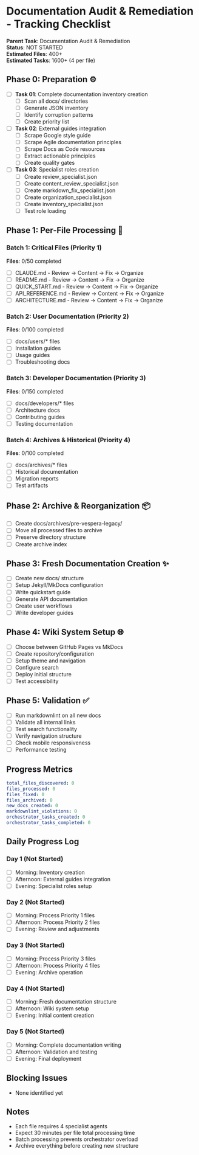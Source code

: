 # Documentation Audit & Remediation - Tracking Checklist

**Parent Task**: Documentation Audit & Remediation  
**Status**: NOT STARTED  
**Estimated Files**: 400+  
**Estimated Tasks**: 1600+ (4 per file)

## Phase 0: Preparation ⚙️

- [ ] **Task 01**: Complete documentation inventory creation
  - [ ] Scan all docs/ directories
  - [ ] Generate JSON inventory
  - [ ] Identify corruption patterns
  - [ ] Create priority list

- [ ] **Task 02**: External guides integration
  - [ ] Scrape Google style guide
  - [ ] Scrape Agile documentation principles
  - [ ] Scrape Docs as Code resources
  - [ ] Extract actionable principles
  - [ ] Create quality gates

- [ ] **Task 03**: Specialist roles creation
  - [ ] Create review_specialist.json
  - [ ] Create content_review_specialist.json
  - [ ] Create markdown_fix_specialist.json
  - [ ] Create organization_specialist.json
  - [ ] Create inventory_specialist.json
  - [ ] Test role loading

## Phase 1: Per-File Processing 📄

### Batch 1: Critical Files (Priority 1)
**Files**: 0/50 completed

- [ ] CLAUDE.md - Review → Content → Fix → Organize
- [ ] README.md - Review → Content → Fix → Organize
- [ ] QUICK_START.md - Review → Content → Fix → Organize
- [ ] API_REFERENCE.md - Review → Content → Fix → Organize
- [ ] ARCHITECTURE.md - Review → Content → Fix → Organize

### Batch 2: User Documentation (Priority 2)
**Files**: 0/100 completed

- [ ] docs/users/* files
- [ ] Installation guides
- [ ] Usage guides
- [ ] Troubleshooting docs

### Batch 3: Developer Documentation (Priority 3)
**Files**: 0/150 completed

- [ ] docs/developers/* files
- [ ] Architecture docs
- [ ] Contributing guides
- [ ] Testing documentation

### Batch 4: Archives & Historical (Priority 4)
**Files**: 0/100 completed

- [ ] docs/archives/* files
- [ ] Historical documentation
- [ ] Migration reports
- [ ] Test artifacts

## Phase 2: Archive & Reorganization 📦

- [ ] Create docs/archives/pre-vespera-legacy/
- [ ] Move all processed files to archive
- [ ] Preserve directory structure
- [ ] Create archive index

## Phase 3: Fresh Documentation Creation ✨

- [ ] Create new docs/ structure
- [ ] Setup Jekyll/MkDocs configuration
- [ ] Write quickstart guide
- [ ] Generate API documentation
- [ ] Create user workflows
- [ ] Write developer guides

## Phase 4: Wiki System Setup 🌐

- [ ] Choose between GitHub Pages vs MkDocs
- [ ] Create repository/configuration
- [ ] Setup theme and navigation
- [ ] Configure search
- [ ] Deploy initial structure
- [ ] Test accessibility

## Phase 5: Validation ✅

- [ ] Run markdownlint on all new docs
- [ ] Validate all internal links
- [ ] Test search functionality
- [ ] Verify navigation structure
- [ ] Check mobile responsiveness
- [ ] Performance testing

## Progress Metrics

```yaml
total_files_discovered: 0
files_processed: 0
files_fixed: 0
files_archived: 0
new_docs_created: 0
markdownlint_violations: 0
orchestrator_tasks_created: 0
orchestrator_tasks_completed: 0
```

## Daily Progress Log

### Day 1 (Not Started)
- [ ] Morning: Inventory creation
- [ ] Afternoon: External guides integration
- [ ] Evening: Specialist roles setup

### Day 2 (Not Started)
- [ ] Morning: Process Priority 1 files
- [ ] Afternoon: Process Priority 2 files
- [ ] Evening: Review and adjustments

### Day 3 (Not Started)
- [ ] Morning: Process Priority 3 files
- [ ] Afternoon: Process Priority 4 files
- [ ] Evening: Archive operation

### Day 4 (Not Started)
- [ ] Morning: Fresh documentation structure
- [ ] Afternoon: Wiki system setup
- [ ] Evening: Initial content creation

### Day 5 (Not Started)
- [ ] Morning: Complete documentation writing
- [ ] Afternoon: Validation and testing
- [ ] Evening: Final deployment

## Blocking Issues

- None identified yet

## Notes

- Each file requires 4 specialist agents
- Expect 30 minutes per file total processing time
- Batch processing prevents orchestrator overload
- Archive everything before creating new structure